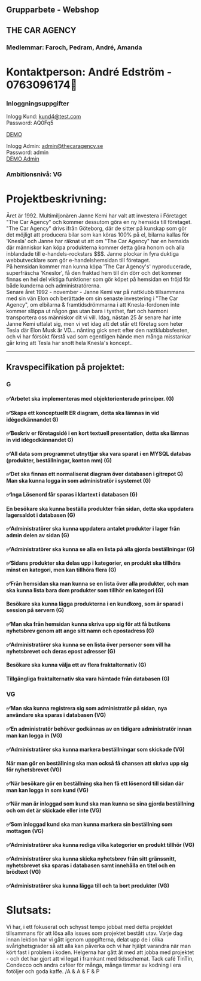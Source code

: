 
## Grupparbete - Webshop
## THE CAR AGENCY
### Medlemmar: Faroch, Pedram, André, Amanda

# Kontaktperson: André Edström - 0763096174📱

### Inloggningsuppgifter
Inlogg Kund: kund4@test.com
<br/>
Password: AQ0Fq5
<br/>

<a href="http://amandaenglund.wieg17.se/thecaragency/">DEMO</a>

Inlogg Admin: admin@thecaragency.se
<br/>
Password: admin
<br/>
<a href="http://farochmehri.wieg17.se/thecaragency/admin/">DEMO Admin</a>
### Ambitionsnivå: VG




# Projektbeskrivning:
Året är 1992. Multimiljonären Janne Kemi har valt att investera i Företaget "The Car Agency" och kommer dessutom göra en ny hemsida till företaget. "The Car Agency" drivs ifrån Göteborg, där de sitter på kunskap som gör det möjligt att producera bilar som kan köras 100% på el, bilarna kallas för 'Knesla' och Janne har räknat ut att om "The Car Agency" har en hemsida där människor kan köpa produkterna kommer detta göra honom och alla inblandade till e-handels-rockstars $$$. Janne plockar in fyra duktiga webbutvecklare som gör e-handelshemsidan till företaget. 
<br/>
På hemsidan kommer man kunna köpa 'The Car Agency's' nyproducerade, superfräscha 'Kneslor', få den fraktad hem till din dörr och det kommer finnas en hel del viktiga funktioner som gör köpet på hemsidan en fröjd för både kunderna och administratörerna. 
<br/>
Senare året 1992 - november - Janne Kemi var på nattklubb tillsammans med sin vän Elon och berättade om sin senaste investering i "The Car Agency", om elbilarna & framtidsdrömmarna i att Knesla-fordonen inte kommer släppa ut någon gas utan bara i tysthet, fart och harmoni transportera oss människor dit vi vill. Idag, nästan 25 år senare har inte Janne Kemi uttalat sig, men vi vet idag att det står ett företag som heter Tesla där Elon Musk är VD... nånting gick snett efter den nattklubbsfesten, och vi har försökt förstå vad som egentligen hände men många misstankar går kring att Tesla har snott hela Knesla's koncept.. 


---------------------------------------------------------------------------------------------------------------------------------

## Kravspecifikation på projektet:
### G
#### ✅Arbetet ska implementeras med objektorienterade principer. (G)
#### ✅Skapa ett konceptuellt ER diagram, detta ska lämnas in vid idégodkännandet G)
#### ✅Beskriv er företagsidé i en kort textuell presentation, detta ska lämnas in vid idégodkännandet G)
#### ✅All data som programmet utnyttjar ska vara sparat i en MYSQL databas (produkter, beställningar, konton mm) (G)
#### ✅Det ska finnas ett normaliserat diagram över databasen i gitrepot G) Man ska kunna logga in som administratör i systemet (G)
#### ✅Inga Lösenord får sparas i klartext i databasen (G)
#### En besökare ska kunna beställa produkter från sidan, detta ska uppdatera lagersaldot i databasen (G)
#### ✅Administratörer ska kunna uppdatera antalet produkter i lager från admin delen av sidan (G)
#### ✅Administratörer ska kunna se alla en lista på alla gjorda beställningar (G) 
#### ✅Sidans produkter ska delas upp i kategorier, en produkt ska tillhöra minst en kategori, men kan tillhöra flera (G)
#### ✅Från hemsidan ska man kunna se en lista över alla produkter, och man ska kunna lista bara dom produkter som tillhör en kategori (G)
#### Besökare ska kunna lägga produkterna i en kundkorg, som är sparad i session på servern (G)
#### ✅Man ska från hemsidan kunna skriva upp sig för att få butikens nyhetsbrev genom att ange sitt namn och epostadress (G)
#### ✅Administratörer ska kunna se en lista över personer som vill ha nyhetsbrevet och deras epost adresser (G)
#### Besökare ska kunna välja ett av flera fraktalternativ (G)
#### Tillgängliga fraktalternativ ska vara hämtade från databasen (G)


### VG
#### ✅Man ska kunna registrera sig som administratör på sidan, nya användare ska sparas i databasen (VG)
#### ✅En administratör behöver godkännas av en tidigare administratör innan man kan logga in (VG)
#### ✅Administratörer ska kunna markera beställningar som skickade (VG)
#### När man gör en beställning ska man också få chansen att skriva upp sig för nyhetsbrevet (VG)
#### ✅När besökare gör en beställning ska hen få ett lösenord till sidan där man kan logga in som kund (VG)
#### ✅När man är inloggad som kund ska man kunna se sina gjorda beställning och om det är skickade eller inte (VG)
#### ✅Som inloggad kund ska man kunna markera sin beställning som mottagen (VG)
#### ✅Administratörer ska kunna rediga vilka kategorier en produkt tillhör (VG)
#### ✅Administratörer ska kunna skicka nyhetsbrev från sitt gränssnitt, nyhetsbrevet ska sparas i databasen samt innehålla en titel och en brödtext (VG)
#### ✅Administratörer ska kunna lägga till och ta bort produkter (VG)

# Slutsats: 
Vi har, i ett fokuserat och schysst tempo jobbat med detta projektet tillsammans för att lösa alla issues som projektet bestått utav. Varje dag innan lektion har vi gått igenom uppgifterna, delat upp de i olika svårighetsgrader så att alla kan påverka och vi har hjälpt varandra när man kört fast i problem i koden. Helgerna har gått åt med att jobba med projektet - och det har gjort att vi legat i framkant med tidsschemat. Tack café TinTin, Condecco och andra caféer för många, många timmar av kodning i era fotöljer och goda kaffe. /A & A & F & P
